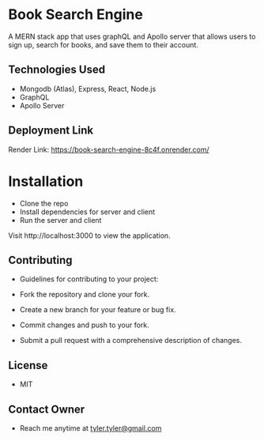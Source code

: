 # Book Search Engine

A MERN stack app that uses graphQL and Apollo server that allows users to sign up, search for books, and save them to their account.

## Technologies Used
- Mongodb (Atlas), Express, React, Node.js
- GraphQL
- Apollo Server

## Deployment Link
Render Link: https://book-search-engine-8c4f.onrender.com/


# Installation
- Clone the repo
- Install dependencies for server and client
- Run the server and client

Visit http://localhost:3000 to view the application.

## Contributing
- Guidelines for contributing to your project:

- Fork the repository and clone your fork.
- Create a new branch for your feature or bug fix.
- Commit changes and push to your fork.
- Submit a pull request with a comprehensive description of changes.

## License
- MIT

## Contact Owner
- Reach me anytime at tyler.tyler@gmail.com
